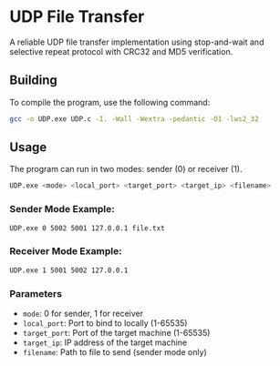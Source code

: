 # UDP File Transfer
A reliable UDP file transfer implementation using stop-and-wait and selective repeat protocol with CRC32 and MD5 verification.
 
## Building
To compile the program, use the following command:
```bash
gcc -o UDP.exe UDP.c -I. -Wall -Wextra -pedantic -O1 -lws2_32
```

## Usage
The program can run in two modes: sender (0) or receiver (1).
```bash
UDP.exe <mode> <local_port> <target_port> <target_ip> <filename>
```

### Sender Mode Example:
```bash
UDP.exe 0 5002 5001 127.0.0.1 file.txt
```

### Receiver Mode Example:
```bash
UDP.exe 1 5001 5002 127.0.0.1
```

### Parameters
- `mode`: 0 for sender, 1 for receiver
- `local_port`: Port to bind to locally (1-65535)
- `target_port`: Port of the target machine (1-65535)
- `target_ip`: IP address of the target machine
- `filename`: Path to file to send (sender mode only)